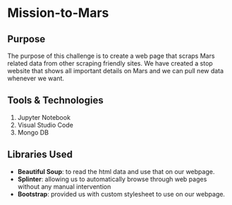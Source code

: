 # Mission-to-Mars

## Purpose
The purpose of this challenge is to create a web page that scraps Mars related data from other scraping friendly sites. We have created a stop website that shows all important details on Mars and we can pull new data whenever we want.

## Tools & Technologies 
1. Jupyter Notebook
2. Visual Studio Code
3. Mongo DB

## Libraries Used 
- **Beautiful Soup**: to read the html data and use that on our webpage.
- **Splinter**: allowing us to automatically browse through web pages without any manual intervention
- **Bootstrap**: provided us with custom stylesheet to use on our webpage.
